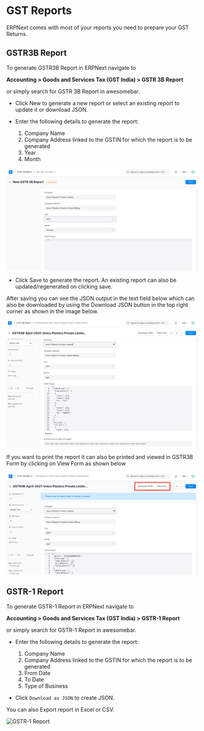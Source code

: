 # GST Reports
ERPNext comes with most of your reports you need to prepare your GST Returns.  


## GSTR3B Report 

To generate GSTR3B Report in ERPNext navigate to

**Accounting > Goods and Services Tax (GST India) > GSTR 3B Report**

or simply search for GSTR 3B Report in awesomebar.

- Click New to generate a new report or select an existing report to update it or download JSON.

- Enter the following details to generate the report:

    1.  Company Name
    2.  Company Address linked to the GSTIN for which the report is to be generated
    3.  Year
    4.  Month

![GSTR 3B Report](./assets/gstr-3b-input.png)

- Click Save to generate the report. An existing report can also be updated/regenerated on clicking save.

After saving you can see the JSON output in the text field below which can also be downloaded by using the Download JSON button in the top right corner as shown in the image below.

![GSTR 3B With JSON](./assets/gstr-3b-report.png)

If you want to print the report it can also be printed and viewed in GSTR3B Form by clicking on View Form as shown below

![Download Option in GSTR 3B](./assets/gstr-3b-download.png)


## GSTR-1 Report

To generate GSTR-1 Report in ERPNext navigate to

**Accounting > Goods and Services Tax (GST India) > GSTR-1 Report**

or simply search for GSTR-1 Report in awesomebar.

- Enter the following details to generate the report:

    1.  Company Name
    2.  Company Address linked to the GSTIN for which the report is to be generated
    3.  From Date
    4.  To Date
    5.  Type of Business

- Click `Download as JSON` to create JSON.

You can also Export report in Excel or CSV.

![GSTR-1 Report](./assets/gstr-1.png)
